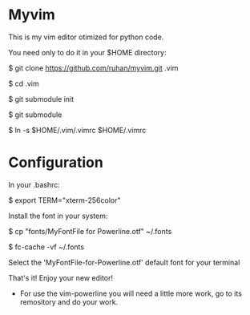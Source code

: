 Myvim
=====

This is my vim editor otimized for python code.

You need only to do it in your $HOME directory:

$ git clone https://github.com/ruhan/myvim.git .vim

$ cd .vim

$ git submodule init

$ git submodule 

$ ln -s $HOME/.vim/.vimrc $HOME/.vimrc


Configuration
=============

In your .bashrc:

$ export TERM="xterm-256color"

Install the font in your system:

$ cp "fonts/MyFontFile for Powerline.otf" ~/.fonts

$ fc-cache -vf ~/.fonts

Select the 'MyFontFile-for-Powerline.otf' default font for your terminal


That's it! Enjoy your new editor!

* For use the vim-powerline you will need a little more work, go to 
its remository and do your work.
